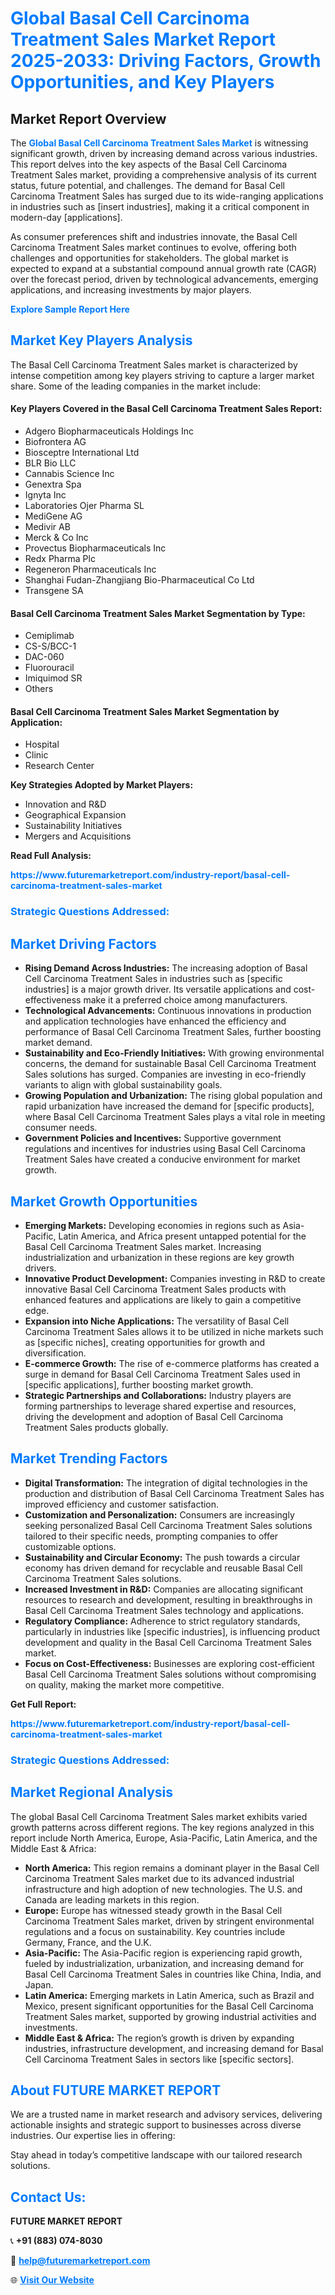 <h1 style="color: #007BFF;">Global Basal Cell Carcinoma Treatment Sales Market Report 2025-2033: Driving Factors, Growth Opportunities, and Key Players</h1>

<section id="overview">
<h2>Market Report Overview</h2>
<p>The <a href="https://www.futuremarketreport.com/industry-report/basal-cell-carcinoma-treatment-sales-market" style="color: #007BFF; text-decoration: none;"><strong>Global Basal Cell Carcinoma Treatment Sales Market</strong></a> is witnessing significant growth, driven by increasing demand across various industries. This report delves into the key aspects of the Basal Cell Carcinoma Treatment Sales market, providing a comprehensive analysis of its current status, future potential, and challenges. The demand for Basal Cell Carcinoma Treatment Sales has surged due to its wide-ranging applications in industries such as [insert industries], making it a critical component in modern-day [applications].</p>
<p>As consumer preferences shift and industries innovate, the Basal Cell Carcinoma Treatment Sales market continues to evolve, offering both challenges and opportunities for stakeholders. The global market is expected to expand at a substantial compound annual growth rate (CAGR) over the forecast period, driven by technological advancements, emerging applications, and increasing investments by major players.</p>
</section>

<section id="overview">
<p><a href="https://www.futuremarketreport.com/request-sample/reportId=103476" style="color: #007BFF; text-decoration: none;"><strong>Explore Sample Report Here</strong></a></p>
</section>

<section id="key-players">
<h2 style="color: #007BFF;">Market Key Players Analysis</h2>
<p>The Basal Cell Carcinoma Treatment Sales market is characterized by intense competition among key players striving to capture a larger market share. Some of the leading companies in the market include:</p>
<h4>Key Players Covered in the Basal Cell Carcinoma Treatment Sales Report:</h4>
<ul><li>Adgero Biopharmaceuticals Holdings Inc</li><li>Biofrontera AG</li><li>Biosceptre International Ltd</li><li>BLR Bio LLC</li><li>Cannabis Science Inc</li><li>Genextra Spa</li><li>Ignyta Inc</li><li>Laboratories Ojer Pharma SL</li><li>MediGene AG</li><li>Medivir AB</li><li>Merck &amp; Co Inc</li><li>Provectus Biopharmaceuticals Inc</li><li>Redx Pharma Plc</li><li>Regeneron Pharmaceuticals Inc</li><li>Shanghai Fudan-Zhangjiang Bio-Pharmaceutical Co Ltd</li><li>Transgene SA</li></ul>
<h4>Basal Cell Carcinoma Treatment Sales Market Segmentation by Type:</h4>
<ul><li>Cemiplimab</li><li>CS-S/BCC-1</li><li>DAC-060</li><li>Fluorouracil</li><li>Imiquimod SR</li><li>Others</li></ul>

<h4>Basal Cell Carcinoma Treatment Sales Market Segmentation by Application:</h4>
<ul><li>Hospital</li><li>Clinic</li><li>Research Center</li></ul>
<p><strong>Key Strategies Adopted by Market Players:</strong></p>
<ul>
<li>Innovation and R&D</li>
<li>Geographical Expansion</li>
<li>Sustainability Initiatives</li>
<li>Mergers and Acquisitions</li>
</ul>
</section>

<section>
<p><strong>Read Full Analysis: </strong></p><a href="https://www.futuremarketreport.com/industry-report/basal-cell-carcinoma-treatment-sales-market" style="color: #007BFF; text-decoration: none;"><strong>https://www.futuremarketreport.com/industry-report/basal-cell-carcinoma-treatment-sales-market</strong></a>
<h3 style="color: #007BFF;">Strategic Questions Addressed:</h3>
</section>

<section id="driving-factors">
<h2 style="color: #007BFF;">Market Driving Factors</h2>
<ul>
<li><strong>Rising Demand Across Industries:</strong> The increasing adoption of Basal Cell Carcinoma Treatment Sales in industries such as [specific industries] is a major growth driver. Its versatile applications and cost-effectiveness make it a preferred choice among manufacturers.</li>
<li><strong>Technological Advancements:</strong> Continuous innovations in production and application technologies have enhanced the efficiency and performance of Basal Cell Carcinoma Treatment Sales, further boosting market demand.</li>
<li><strong>Sustainability and Eco-Friendly Initiatives:</strong> With growing environmental concerns, the demand for sustainable Basal Cell Carcinoma Treatment Sales solutions has surged. Companies are investing in eco-friendly variants to align with global sustainability goals.</li>
<li><strong>Growing Population and Urbanization:</strong> The rising global population and rapid urbanization have increased the demand for [specific products], where Basal Cell Carcinoma Treatment Sales plays a vital role in meeting consumer needs.</li>
<li><strong>Government Policies and Incentives:</strong> Supportive government regulations and incentives for industries using Basal Cell Carcinoma Treatment Sales have created a conducive environment for market growth.</li>
</ul>
</section>

<section id="growth-opportunities">
<h2 style="color: #007BFF;">Market Growth Opportunities</h2>
<ul>
<li><strong>Emerging Markets:</strong> Developing economies in regions such as Asia-Pacific, Latin America, and Africa present untapped potential for the Basal Cell Carcinoma Treatment Sales market. Increasing industrialization and urbanization in these regions are key growth drivers.</li>
<li><strong>Innovative Product Development:</strong> Companies investing in R&D to create innovative Basal Cell Carcinoma Treatment Sales products with enhanced features and applications are likely to gain a competitive edge.</li>
<li><strong>Expansion into Niche Applications:</strong> The versatility of Basal Cell Carcinoma Treatment Sales allows it to be utilized in niche markets such as [specific niches], creating opportunities for growth and diversification.</li>
<li><strong>E-commerce Growth:</strong> The rise of e-commerce platforms has created a surge in demand for Basal Cell Carcinoma Treatment Sales used in [specific applications], further boosting market growth.</li>
<li><strong>Strategic Partnerships and Collaborations:</strong> Industry players are forming partnerships to leverage shared expertise and resources, driving the development and adoption of Basal Cell Carcinoma Treatment Sales products globally.</li>
</ul>
</section>

<section id="trending-factors">
<h2 style="color: #007BFF;">Market Trending Factors</h2>
<ul>
<li><strong>Digital Transformation:</strong> The integration of digital technologies in the production and distribution of Basal Cell Carcinoma Treatment Sales has improved efficiency and customer satisfaction.</li>
<li><strong>Customization and Personalization:</strong> Consumers are increasingly seeking personalized Basal Cell Carcinoma Treatment Sales solutions tailored to their specific needs, prompting companies to offer customizable options.</li>
<li><strong>Sustainability and Circular Economy:</strong> The push towards a circular economy has driven demand for recyclable and reusable Basal Cell Carcinoma Treatment Sales solutions.</li>
<li><strong>Increased Investment in R&D:</strong> Companies are allocating significant resources to research and development, resulting in breakthroughs in Basal Cell Carcinoma Treatment Sales technology and applications.</li>
<li><strong>Regulatory Compliance:</strong> Adherence to strict regulatory standards, particularly in industries like [specific industries], is influencing product development and quality in the Basal Cell Carcinoma Treatment Sales market.</li>
<li><strong>Focus on Cost-Effectiveness:</strong> Businesses are exploring cost-efficient Basal Cell Carcinoma Treatment Sales solutions without compromising on quality, making the market more competitive.</li>
</ul>
</section>

<section>
<p><strong>Get Full Report: </strong></p><a href="https://www.futuremarketreport.com/industry-report/basal-cell-carcinoma-treatment-sales-market" style="color: #007BFF; text-decoration: none;"><strong>https://www.futuremarketreport.com/industry-report/basal-cell-carcinoma-treatment-sales-market</strong></a>
<h3 style="color: #007BFF;">Strategic Questions Addressed:</h3>
</section>


<section id="regional-analysis">
<h2 style="color: #007BFF;">Market Regional Analysis</h2>
<p>The global Basal Cell Carcinoma Treatment Sales market exhibits varied growth patterns across different regions. The key regions analyzed in this report include North America, Europe, Asia-Pacific, Latin America, and the Middle East & Africa:</p>
<ul>
<li><strong>North America:</strong> This region remains a dominant player in the Basal Cell Carcinoma Treatment Sales market due to its advanced industrial infrastructure and high adoption of new technologies. The U.S. and Canada are leading markets in this region.</li>
<li><strong>Europe:</strong> Europe has witnessed steady growth in the Basal Cell Carcinoma Treatment Sales market, driven by stringent environmental regulations and a focus on sustainability. Key countries include Germany, France, and the U.K.</li>
<li><strong>Asia-Pacific:</strong> The Asia-Pacific region is experiencing rapid growth, fueled by industrialization, urbanization, and increasing demand for Basal Cell Carcinoma Treatment Sales in countries like China, India, and Japan.</li>
<li><strong>Latin America:</strong> Emerging markets in Latin America, such as Brazil and Mexico, present significant opportunities for the Basal Cell Carcinoma Treatment Sales market, supported by growing industrial activities and investments.</li>
<li><strong>Middle East & Africa:</strong> The region’s growth is driven by expanding industries, infrastructure development, and increasing demand for Basal Cell Carcinoma Treatment Sales in sectors like [specific sectors].</li>
</ul>
</section>

<footer>
<h2 style="color: #007BFF;">About FUTURE MARKET REPORT</h2>
<p>We are a trusted name in market research and advisory services, delivering actionable insights and strategic support to businesses across diverse industries. Our expertise lies in offering:</p>

<p>Stay ahead in today’s competitive landscape with our tailored research solutions.</p>

<h2 style="color: #007BFF;">Contact Us:</h2>
<p><strong>FUTURE MARKET REPORT</strong></p>
<p>📞 <strong>+91 (883) 074-8030</strong></p>
<p>📧 <strong><a href="mailto:help@futuremarketreport.com" style="color: #007BFF;">help@futuremarketreport.com</a></strong></p>
<p>🌐 <strong><a href="https://www.futuremarketreport.com/" style="color: #007BFF;">Visit Our Website</a></strong></p>
</footer>